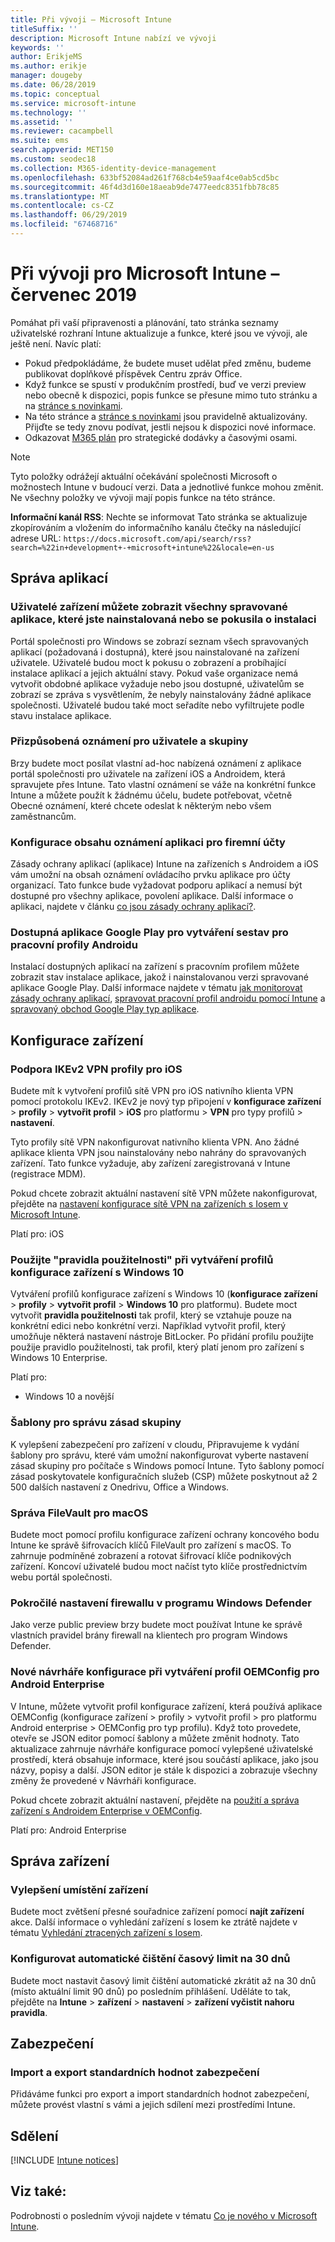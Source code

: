 ```yaml
---
title: Při vývoji – Microsoft Intune
titleSuffix: ''
description: Microsoft Intune nabízí ve vývoji
keywords: ''
author: ErikjeMS
ms.author: erikje
manager: dougeby
ms.date: 06/28/2019
ms.topic: conceptual
ms.service: microsoft-intune
ms.technology: ''
ms.assetid: ''
ms.reviewer: cacampbell
ms.suite: ems
search.appverid: MET150
ms.custom: seodec18
ms.collection: M365-identity-device-management
ms.openlocfilehash: 633bf52084ad261f768cb4e59aaf4ce0ab5cd5bc
ms.sourcegitcommit: 46f4d3d160e18aeab9de7477eedc8351fbb78c85
ms.translationtype: MT
ms.contentlocale: cs-CZ
ms.lasthandoff: 06/29/2019
ms.locfileid: "67468716"
---
```

# <a name="in-development-for-microsoft-intune---july-2019"></a>Při vývoji pro Microsoft Intune – červenec 2019

Pomáhat při vaší připravenosti a plánování, tato stránka seznamy uživatelské rozhraní Intune aktualizuje a funkce, které jsou ve vývoji, ale ještě není. Navíc platí:

- Pokud předpokládáme, že budete muset udělat před změnu, budeme publikovat doplňkové příspěvek Centru zpráv Office.
- Když funkce se spustí v produkčním prostředí, buď ve verzi preview nebo obecně k dispozici, popis funkce se přesune mimo tuto stránku a na [stránce s novinkami](whats-new.md).
- Na této stránce a [stránce s novinkami](whats-new.md) jsou pravidelně aktualizovány. Přijďte se tedy znovu podívat, jestli nejsou k dispozici nové informace.
- Odkazovat [M365 plán](https://www.microsoft.com/microsoft-365/roadmap?rtc=2&filters=EMS) pro strategické dodávky a časovými osami.

> [!Note]
> Tyto položky odrážejí aktuální očekávání společnosti Microsoft o možnostech Intune v budoucí verzi. Data a jednotlivé funkce mohou změnit. Ne všechny položky ve vývoji mají popis funkce na této stránce.

**Informační kanál RSS**: Nechte se informovat Tato stránka se aktualizuje zkopírováním a vložením do informačního kanálu čtečky na následující adrese URL: `https://docs.microsoft.com/api/search/rss?search=%22in+development+-+microsoft+intune%22&locale=en-us`

<!--
## What's coming to Intune in the Azure portal 
## What's coming to Intune apps
## Notices
-->

<!-- Common categories:  
#### App management
#### Device configuration
#### Device enrollment
#### Device management
#### Intune apps
#### Monitor and troubleshoot
#### Role-based access control
#### Security

-->
 
<!-- ***********************************************-->
## <a name="app-management"></a>Správa aplikací

### <a name="device-users-can-view-all-managed-apps-theyve-installed-or-tried-to-install----2352913---"></a>Uživatelé zařízení můžete zobrazit všechny spravované aplikace, které jste nainstalovaná nebo se pokusila o instalaci <!-- 2352913 -->
Portál společnosti pro Windows se zobrazí seznam všech spravovaných aplikací (požadovaná i dostupná), které jsou nainstalované na zařízení uživatele. Uživatelé budou moct k pokusu o zobrazení a probíhající instalace aplikací a jejich aktuální stavy. Pokud vaše organizace nemá vytvořit obdobné aplikace vyžaduje nebo jsou dostupné, uživatelům se zobrazí se zpráva s vysvětlením, že nebyly nainstalovány žádné aplikace společnosti. Uživatelé budou také moct seřadíte nebo vyfiltrujete podle stavu instalace aplikace.

### <a name="customized-notifications-for-users-and-groups-------16766574-----"></a>Přizpůsobená oznámení pro uživatele a skupiny    <!-- 16766574   -->
Brzy budete moct posílat vlastní ad-hoc nabízená oznámení z aplikace portál společnosti pro uživatele na zařízení iOS a Androidem, která spravujete přes Intune. Tato vlastní oznámení se váže na konkrétní funkce Intune a můžete použít k žádnému účelu, budete potřebovat, včetně Obecné oznámení, které chcete odeslat k některým nebo všem zaměstnancům.  

### <a name="configure-app-notification-content-for-organization-accounts----2576686---"></a>Konfigurace obsahu oznámení aplikaci pro firemní účty <!-- 2576686 -->
Zásady ochrany aplikací (aplikace) Intune na zařízeních s Androidem a iOS vám umožní na obsah oznámení ovládacího prvku aplikace pro účty organizací. Tato funkce bude vyžadovat podporu aplikací a nemusí být dostupné pro všechny aplikace, povolení aplikace. Další informace o aplikaci, najdete v článku [co jsou zásady ochrany aplikací?](app-protection-policy.md).

### <a name="available-google-play-app-reporting-for-android-work-profiles----3041956----"></a>Dostupná aplikace Google Play pro vytváření sestav pro pracovní profily Androidu <!-- 3041956  -->
Instalací dostupných aplikací na zařízení s pracovním profilem můžete zobrazit stav instalace aplikace, jakož i nainstalovanou verzi spravované aplikace Google Play. Další informace najdete v tématu [jak monitorovat zásady ochrany aplikací](app-protection-policies-monitor.md), [spravovat pracovní profil androidu pomocí Intune](android-enterprise-overview.md) a [spravovaný obchod Google Play typ aplikace](apps-add-android-for-work.md#managed-google-play-app-type).

<!-- ***********************************************-->
## <a name="device-configuration"></a>Konfigurace zařízení


### <a name="support-for-ikev2-vpn-profiles-for-ios----1943438---"></a>Podpora IKEv2 VPN profily pro iOS <!-- 1943438 -->
Budete mít k vytvoření profilů sítě VPN pro iOS nativního klienta VPN pomocí protokolu IKEv2. IKEv2 je nový typ připojení v **konfigurace zařízení** > **profily** > **vytvořit profil** > **iOS**  pro platformu > **VPN** pro typy profilů > **nastavení**.

Tyto profily sítě VPN nakonfigurovat nativního klienta VPN. Ano žádné aplikace klienta VPN jsou nainstalovány nebo nahrány do spravovaných zařízení. Tato funkce vyžaduje, aby zařízení zaregistrovaná v Intune (registrace MDM).

Pokud chcete zobrazit aktuální nastavení sítě VPN můžete nakonfigurovat, přejděte na [nastavení konfigurace sítě VPN na zařízeních s Iosem v Microsoft Intune](vpn-settings-ios.md).

Platí pro: iOS

### <a name="use-applicability-rules-when-creating-windows-10-device-configuration-profiles----2549910---"></a>Použijte "pravidla použitelnosti" při vytváření profilů konfigurace zařízení s Windows 10 <!-- 2549910 -->
Vytváření profilů konfigurace zařízení s Windows 10 (**konfigurace zařízení** > **profily** > **vytvořit profil**  >  **Windows 10** pro platformu). Budete moct vytvořit **pravidla použitelnosti** tak profil, který se vztahuje pouze na konkrétní edici nebo konkrétní verzi. Například vytvořit profil, který umožňuje některá nastavení nástroje BitLocker. Po přidání profilu použijte použije pravidlo použitelnosti, tak profil, který platí jenom pro zařízení s Windows 10 Enterprise.

Platí pro: 
- Windows 10 a novější

### <a name="administrative-templates-for-group-policy---------3510695---"></a>Šablony pro správu zásad skupiny     <!--  3510695 -->
K vylepšení zabezpečení pro zařízení v cloudu, Připravujeme k vydání šablony pro správu, které vám umožní nakonfigurovat vyberte nastavení zásad skupiny pro počítače s Windows pomocí Intune.  Tyto šablony pomocí zásad poskytovatele konfiguračních služeb (CSP) můžete poskytnout až 2 500 dalších nastavení z Onedrivu, Office a Windows.

### <a name="manage-filevault-for-macos-------3858502--1210104-----"></a>Správa FileVault pro macOS   <!--  3858502 + 1210104   -->
Budete moct pomocí profilu konfigurace zařízení ochrany koncového bodu Intune ke správě šifrovacích klíčů FileVault pro zařízení s macOS. To zahrnuje podmíněné zobrazení a rotovat šifrovací klíče podnikových zařízení. Koncoví uživatelé budou moct načíst tyto klíče prostřednictvím webu portál společnosti.

### <a name="advanced-settings-for-windows-defender-firewall-------1311949-------"></a>Pokročilé nastavení firewallu v programu Windows Defender   <!--  1311949     -->
Jako verze public preview brzy budete moct používat Intune ke správě vlastních pravidel brány firewall na klientech pro program Windows Defender.  

### <a name="new-configuration-designer-when-creating-an-oemconfig-profile-for-android-enterprise----3712769----"></a>Nové návrháře konfigurace při vytváření profil OEMConfig pro Android Enterprise <!-- 3712769  -->
V Intune, můžete vytvořit profil konfigurace zařízení, která používá aplikace OEMConfig (konfigurace zařízení > profily > vytvořit profil > pro platformu Android enterprise > OEMConfig pro typ profilu). Když toto provedete, otevře se JSON editor pomocí šablony a můžete změnit hodnoty. Tato aktualizace zahrnuje návrháře konfigurace pomocí vylepšené uživatelské prostředí, která obsahuje informace, které jsou součástí aplikace, jako jsou názvy, popisy a další. JSON editor je stále k dispozici a zobrazuje všechny změny že provedené v Návrháři konfigurace.

Pokud chcete zobrazit aktuální nastavení, přejděte na [použití a správa zařízení s Androidem Enterprise v OEMConfig](android-oem-configuration-overview.md).

Platí pro: Android Enterprise


<!-- ***********************************************-->
## <a name="device-management"></a>Správa zařízení

### <a name="improve-device-location---3855417---"></a>Vylepšení umístění zařízení<!-- 3855417 -->
Budete moct zvětšení přesné souřadnice zařízení pomocí **najít zařízení** akce. Další informace o vyhledání zařízení s Iosem ke ztrátě najdete v tématu [Vyhledání ztracených zařízení s Iosem](device-locate.md).

### <a name="configure-automatic-device-clean-up-time-limit-down-to-30-days---4231059----"></a>Konfigurovat automatické čištění časový limit na 30 dnů <!--4231059  -->
Budete moct nastavit časový limit čištění automatické zkrátit až na 30 dnů (místo aktuální limit 90 dnů) po posledním přihlášení. Uděláte to tak, přejděte na **Intune** > **zařízení** > **nastavení** > **zařízení vyčistit nahoru pravidla**.


<!-- ***********************************************-->
## <a name="security"></a>Zabezpečení

### <a name="import-and-export-security-baselines------3408610------------"></a>Import a export standardních hodnot zabezpečení    <!--3408610          -->  
Přidáváme funkci pro export a import standardních hodnot zabezpečení, můžete provést vlastní s vámi a jejich sdílení mezi prostředími Intune.



<!-- ***********************************************-->
## <a name="notices"></a>Sdělení

[!INCLUDE [Intune notices](./includes/intune-notices.md)]

## <a name="see-also"></a>Viz také:
Podrobnosti o posledním vývoji najdete v tématu [Co je nového v Microsoft Intune](whats-new.md).


